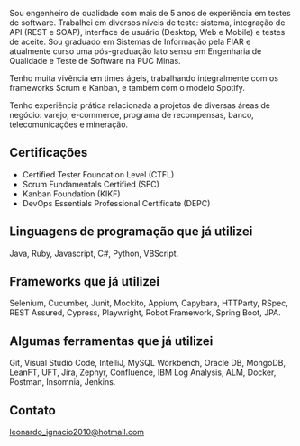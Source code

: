 Sou engenheiro de qualidade com mais de 5 anos de experiência em testes de software. Trabalhei em diversos níveis de teste: sistema, integração de API (REST e SOAP), interface de usuário (Desktop, Web e Mobile) e testes de aceite. Sou graduado em Sistemas de Informação pela FIAR e atualmente curso uma pós-graduação lato sensu em Engenharia de Qualidade e Teste de Software na PUC Minas.

Tenho muita vivência em times ágeis, trabalhando integralmente com os frameworks Scrum e Kanban, e também com o modelo Spotify.

Tenho experiência prática relacionada a projetos de diversas áreas de negócio: varejo, e-commerce, programa de recompensas, banco, telecomunicações e mineração.

## Certificações

- Certified Tester Foundation Level (CTFL)
- Scrum Fundamentals Certified (SFC)
- Kanban Foundation (KIKF)
- DevOps Essentials Professional Certificate (DEPC)

## Linguagens de programação que já utilizei

Java, Ruby, Javascript, C#, Python, VBScript.

## Frameworks que já utilizei

Selenium, Cucumber, Junit, Mockito, Appium, Capybara, HTTParty, RSpec, REST Assured, Cypress, Playwright, Robot Framework, Spring Boot, JPA.

## Algumas ferramentas que já utilizei

Git, Visual Studio Code, IntelliJ, MySQL Workbench, Oracle DB, MongoDB, LeanFT, UFT, Jira, Zephyr, Confluence, IBM Log Analysis, ALM, Docker, Postman, Insomnia, Jenkins.

## Contato

leonardo_ignacio2010@hotmail.com

